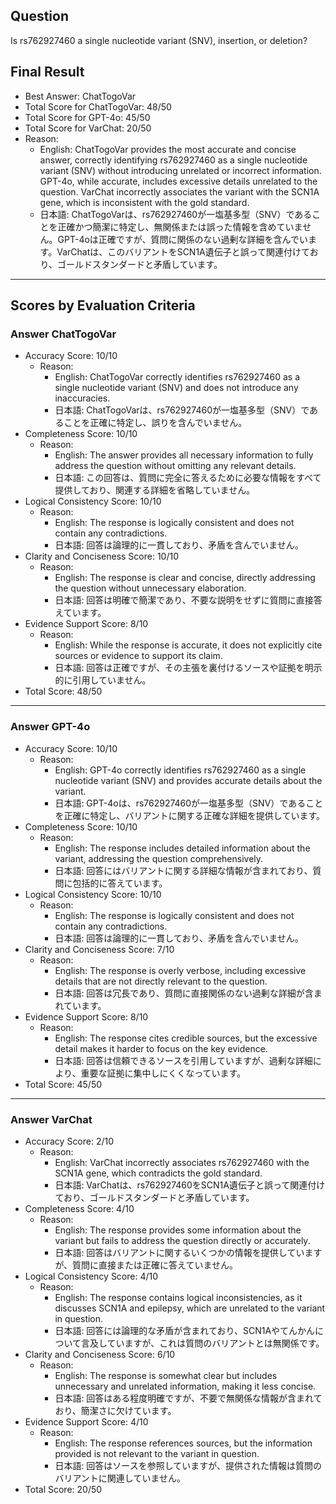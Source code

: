 ## Question

Is rs762927460 a single nucleotide variant (SNV), insertion, or deletion?

## Final Result

- Best Answer: ChatTogoVar
- Total Score for ChatTogoVar: 48/50
- Total Score for GPT-4o: 45/50
- Total Score for VarChat: 20/50
- Reason:
  - English: ChatTogoVar provides the most accurate and concise answer, correctly identifying rs762927460 as a single nucleotide variant (SNV) without introducing unrelated or incorrect information. GPT-4o, while accurate, includes excessive details unrelated to the question. VarChat incorrectly associates the variant with the SCN1A gene, which is inconsistent with the gold standard.
  - 日本語: ChatTogoVarは、rs762927460が一塩基多型（SNV）であることを正確かつ簡潔に特定し、無関係または誤った情報を含めていません。GPT-4oは正確ですが、質問に関係のない過剰な詳細を含んでいます。VarChatは、このバリアントをSCN1A遺伝子と誤って関連付けており、ゴールドスタンダードと矛盾しています。

---

## Scores by Evaluation Criteria

### Answer ChatTogoVar
- Accuracy Score: 10/10
  - Reason: 
    - English: ChatTogoVar correctly identifies rs762927460 as a single nucleotide variant (SNV) and does not introduce any inaccuracies.
    - 日本語: ChatTogoVarは、rs762927460が一塩基多型（SNV）であることを正確に特定し、誤りを含んでいません。
- Completeness Score: 10/10
  - Reason: 
    - English: The answer provides all necessary information to fully address the question without omitting any relevant details.
    - 日本語: この回答は、質問に完全に答えるために必要な情報をすべて提供しており、関連する詳細を省略していません。
- Logical Consistency Score: 10/10
  - Reason: 
    - English: The response is logically consistent and does not contain any contradictions.
    - 日本語: 回答は論理的に一貫しており、矛盾を含んでいません。
- Clarity and Conciseness Score: 10/10
  - Reason: 
    - English: The response is clear and concise, directly addressing the question without unnecessary elaboration.
    - 日本語: 回答は明確で簡潔であり、不要な説明をせずに質問に直接答えています。
- Evidence Support Score: 8/10
  - Reason: 
    - English: While the response is accurate, it does not explicitly cite sources or evidence to support its claim.
    - 日本語: 回答は正確ですが、その主張を裏付けるソースや証拠を明示的に引用していません。
- Total Score: 48/50

---

### Answer GPT-4o
- Accuracy Score: 10/10
  - Reason: 
    - English: GPT-4o correctly identifies rs762927460 as a single nucleotide variant (SNV) and provides accurate details about the variant.
    - 日本語: GPT-4oは、rs762927460が一塩基多型（SNV）であることを正確に特定し、バリアントに関する正確な詳細を提供しています。
- Completeness Score: 10/10
  - Reason: 
    - English: The response includes detailed information about the variant, addressing the question comprehensively.
    - 日本語: 回答にはバリアントに関する詳細な情報が含まれており、質問に包括的に答えています。
- Logical Consistency Score: 10/10
  - Reason: 
    - English: The response is logically consistent and does not contain any contradictions.
    - 日本語: 回答は論理的に一貫しており、矛盾を含んでいません。
- Clarity and Conciseness Score: 7/10
  - Reason: 
    - English: The response is overly verbose, including excessive details that are not directly relevant to the question.
    - 日本語: 回答は冗長であり、質問に直接関係のない過剰な詳細が含まれています。
- Evidence Support Score: 8/10
  - Reason: 
    - English: The response cites credible sources, but the excessive detail makes it harder to focus on the key evidence.
    - 日本語: 回答は信頼できるソースを引用していますが、過剰な詳細により、重要な証拠に集中しにくくなっています。
- Total Score: 45/50

---

### Answer VarChat
- Accuracy Score: 2/10
  - Reason: 
    - English: VarChat incorrectly associates rs762927460 with the SCN1A gene, which contradicts the gold standard.
    - 日本語: VarChatは、rs762927460をSCN1A遺伝子と誤って関連付けており、ゴールドスタンダードと矛盾しています。
- Completeness Score: 4/10
  - Reason: 
    - English: The response provides some information about the variant but fails to address the question directly or accurately.
    - 日本語: 回答はバリアントに関するいくつかの情報を提供していますが、質問に直接または正確に答えていません。
- Logical Consistency Score: 4/10
  - Reason: 
    - English: The response contains logical inconsistencies, as it discusses SCN1A and epilepsy, which are unrelated to the variant in question.
    - 日本語: 回答には論理的な矛盾が含まれており、SCN1Aやてんかんについて言及していますが、これは質問のバリアントとは無関係です。
- Clarity and Conciseness Score: 6/10
  - Reason: 
    - English: The response is somewhat clear but includes unnecessary and unrelated information, making it less concise.
    - 日本語: 回答はある程度明確ですが、不要で無関係な情報が含まれており、簡潔さに欠けています。
- Evidence Support Score: 4/10
  - Reason: 
    - English: The response references sources, but the information provided is not relevant to the variant in question.
    - 日本語: 回答はソースを参照していますが、提供された情報は質問のバリアントに関連していません。
- Total Score: 20/50